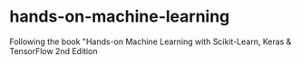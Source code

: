 # hands-on-machine-learning
Following the book "Hands-on Machine Learning with Scikit-Learn, Keras &amp; TensorFlow 2nd Edition
